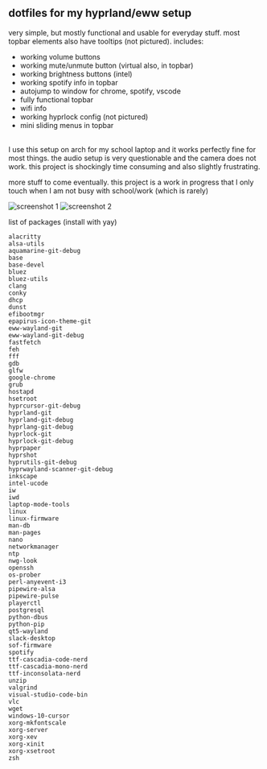 ## dotfiles for my hyprland/eww setup
very simple, but mostly functional and usable for everyday stuff. most topbar elements also have tooltips (not pictured). includes:
- working volume buttons
- working mute/unmute button (virtual also, in topbar)
- working brightness buttons (intel)
- working spotify info in topbar
- autojump to window for chrome, spotify, vscode
- fully functional topbar
- wifi info
- working hyprlock config (not pictured)
- mini sliding menus in topbar
<br /><br />

I use this setup on arch for my school laptop and it works perfectly fine for most things. the audio setup is very questionable and the camera does not work. this project is shockingly time consuming and also slightly frustrating.

more stuff to come eventually. this project is a work in progress that I only touch when I am not busy with school/work (which is rarely)

![screenshot 1](https://i.imgur.com/rqpgpPG.png)
![screenshot 2](https://i.imgur.com/Qz217Vb.png)

list of packages (install with yay)
```
alacritty
alsa-utils
aquamarine-git-debug
base
base-devel
bluez
bluez-utils
clang
conky
dhcp
dunst
efibootmgr
epapirus-icon-theme-git
eww-wayland-git
eww-wayland-git-debug
fastfetch
feh
fff
gdb
glfw
google-chrome
grub
hostapd
hsetroot
hyprcursor-git-debug
hyprland-git
hyprland-git-debug
hyprlang-git-debug
hyprlock-git
hyprlock-git-debug
hyprpaper
hyprshot
hyprutils-git-debug
hyprwayland-scanner-git-debug
inkscape
intel-ucode
iw
iwd
laptop-mode-tools
linux
linux-firmware
man-db
man-pages
nano
networkmanager
ntp
nwg-look
openssh
os-prober
perl-anyevent-i3
pipewire-alsa
pipewire-pulse
playerctl
postgresql
python-dbus
python-pip
qt5-wayland
slack-desktop
sof-firmware
spotify
ttf-cascadia-code-nerd
ttf-cascadia-mono-nerd
ttf-inconsolata-nerd
unzip
valgrind
visual-studio-code-bin
vlc
wget
windows-10-cursor
xorg-mkfontscale
xorg-server
xorg-xev
xorg-xinit
xorg-xsetroot
zsh
```

